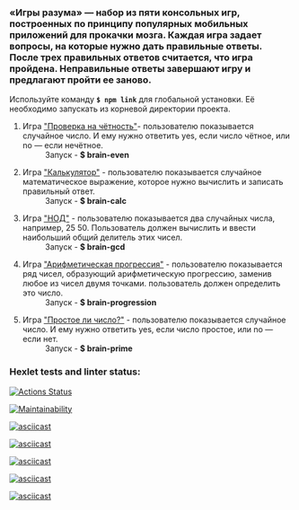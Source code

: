<h3>«Игры разума» — набор из пяти консольных игр, построенных по принципу популярных мобильных приложений для прокачки мозга. Каждая игра задает вопросы, на которые нужно дать правильные ответы. После трех правильных ответов считается, что игра пройдена. Неправильные ответы завершают игру и предлагают пройти ее заново.</h3>

Используйте команду <strong>`$ npm link`</strong> для глобальной установки. Её необходимо запускать из корневой директории проекта.
<ol>
<li><dl>
<dt>Игра <ins>"Проверка на чётность"</ins>- пользователю показывается случайное число. И ему нужно ответить yes, если число чётное, или no — если нечётное.</dt>
<dd>Запуск - <strong>$ brain-even</strong></dd>
</dl></li>
<li><dl>
<dt>Игра <ins>"Калькулятор"</ins> -  пользователю показывается случайное математическое выражение, которое нужно вычислить и записать правильный ответ.</dt>
<dd>Запуск - <strong>$ brain-calc</strong></dd>
</dl></li>
<li><dl>
<dt>Игра <ins>"НОД"</ins> - пользователю показывается два случайных числа, например, 25 50. Пользователь должен вычислить и ввести наибольший общий делитель этих чисел.</dt>
<dd>Запуск - <strong>$ brain-gcd</strong></dd>
</dl></li>
<li><dl>
<dt>Игра <ins>"Арифметическая прогрессия"</ins> - пользователю показывается ряд чисел, образующий арифметическую прогрессию, заменив любое из чисел двумя точками. пользователь должен определить это число.</dt>
<dd>Запуск - <strong>$ brain-progression</strong></dd>
</dl></li>
<li><dl>
<dt>Игра <ins>"Простое ли число?"</ins> - пользователю показывается случайное число. И ему нужно ответить yes, если число простое, или no — если нет.</dt>
<dd>Запуск - <strong>$ brain-prime</strong></dd>
</dl></li>
</ol>

### Hexlet tests and linter status:
[![Actions Status](https://github.com/Rogozhnikova/frontend-project-44/actions/workflows/hexlet-check.yml/badge.svg)](https://github.com/Rogozhnikova/frontend-project-44/actions)

[![Maintainability](https://api.codeclimate.com/v1/badges/77ce27307299babd0740/maintainability)](https://codeclimate.com/github/Rogozhnikova/frontend-project-44/maintainability)

[![asciicast](https://asciinema.org/a/mN8pFw2o2ezvUYdT2anV8iBrL.svg)](https://asciinema.org/a/mN8pFw2o2ezvUYdT2anV8iBrL)

[![asciicast](https://asciinema.org/a/kMFNSQlgDtAAxehB5gH3Mzf2g.svg)](https://asciinema.org/a/kMFNSQlgDtAAxehB5gH3Mzf2g)

[![asciicast](https://asciinema.org/a/k8Ro9y8WgYwZB85m6bHC4w8Wj.svg)](https://asciinema.org/a/k8Ro9y8WgYwZB85m6bHC4w8Wj)

[![asciicast](https://asciinema.org/a/iYRWFu0MeD07GzA0C5NZ5LW1t.svg)](https://asciinema.org/a/iYRWFu0MeD07GzA0C5NZ5LW1t)

[![asciicast](https://asciinema.org/a/H7Kq4nkeo4Z22Ask2GKbsfYJS.svg)](https://asciinema.org/a/H7Kq4nkeo4Z22Ask2GKbsfYJS)
